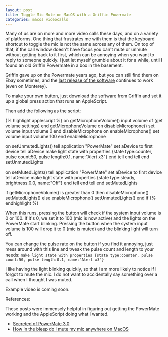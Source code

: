 ```yaml
---
layout: post
title: Toggle Mic Mute on MacOS with a Griffin Powermate
categories: macos videocalls
---
```


Many of us are on more and more video calls these days, and on a variety of platforms. One thing that frustrates me with them is that the keyboard shortcut to toggle the mic is not the same across any of them. On top of that, if the call window doesn't have focus you can't mute or unmute without getting back to it first, which can be annoying when you want to reply to someone quickly. I just let myself grumble about it for a while, until I found an old Griffin Powermate in a box in the basement.

Griffin gave up on the Powermate years ago, but you can still find them on Ebay sometimes, and the [last release of the software](https://griffin.zendesk.com/hc/en-us/articles/360004190680-Powermate-USB-Windows-and-MAC-Drivers) continues to work (even on Monterey).

To make your own button, just download the software from Griffin and set it up a global press action that runs an AppleScript.

Then add the following as the script:

{% highlight applescript %}
on getMicrophoneVolume()
	input volume of (get volume settings)
end getMicrophoneVolume
on disableMicrophone()
	set volume input volume 0
end disableMicrophone
on enableMicrophone()
	set volume input volume 100
end enableMicrophone

on setUnmutedLights()
	tell application "PowerMate"
		set aDevice to first device
		tell aDevice
			make light state with properties {state type:counter, pulse count:50, pulse length:0.1, name:"Alert x3"}
		end tell
	end tell
end setUnmutedLights

on setMutedLights()
	tell application "PowerMate"
		set aDevice to first device
		tell aDevice
			make light state with properties {state type:steady, brightness:0.0, name:"Off"}
		end tell
	end tell
end setMutedLights

if getMicrophoneVolume() is greater than 0 then
	disableMicrophone()
	setMutedLights()
else
	enableMicrophone()
	setUnmutedLights()
end if
{% endhighlight %}

When this runs, pressing the button will check if the system input volume is 0 or 100. If it's 0, we set it to 100 (mic is now active) and the lights on the PowerMate start blinking. Pressing the button when the system input volume is 100 will drop it to 0 (mic is muted) and the blinking light will turn off.

You can change the pulse rate on the button if you find it annoying, just mess around with this line and tweak the pulse count and length to your needs:
`make light state with properties {state type:counter, pulse count:50, pulse length:0.1, name:"Alert x3"}`

I like having the light blinking quickly, so that I am more likely to notice if I forgot to mute the mic. I do not want to accidentally say something over a call when I thought I was muted.

Example video is coming soon.

References:

These posts were immensely helpful in figuring out getting the PowerMate working and the AppleScript doing what I wanted.
* [Secreted of PowerMate 3.0](https://www.somegeekintn.com/blog/2010/07/secrets-of-powermate-3-0/)
* [How in the bleep do I mute my mic anywhere on MacOS](https://medium.com/macoclock/how-in-the-bleep-do-i-mute-my-mic-anywhere-on-macos-d2fa1185b13)
